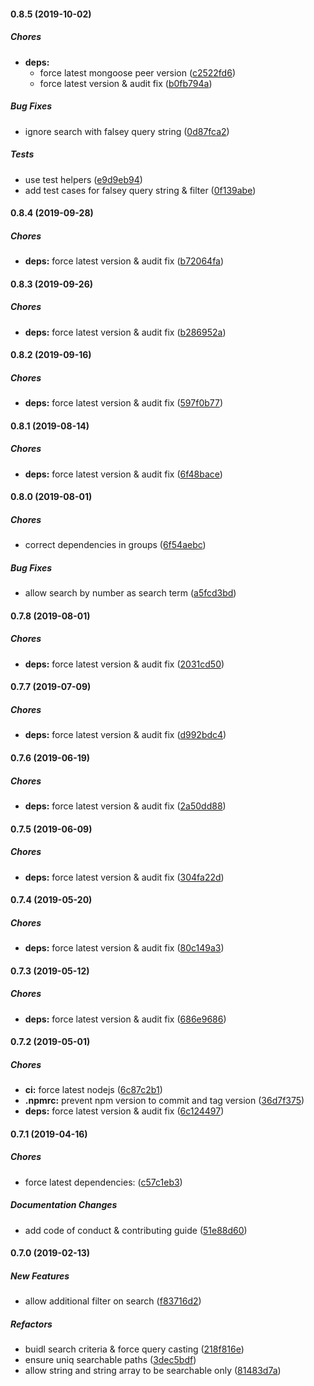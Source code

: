 #### 0.8.5 (2019-10-02)

##### Chores

* **deps:**
  *  force latest mongoose peer version ([c2522fd6](https://github.com/lykmapipo/mongoose-regex-search/commit/c2522fd61119c17ca6e4396b5ff092a7f9918147))
  *  force latest version & audit fix ([b0fb794a](https://github.com/lykmapipo/mongoose-regex-search/commit/b0fb794aefb45bfa9975919f119865faa5e0b885))

##### Bug Fixes

*  ignore search with falsey query string ([0d87fca2](https://github.com/lykmapipo/mongoose-regex-search/commit/0d87fca2228584f3b3890ad1bc4a59b456f8e5ba))

##### Tests

*  use test helpers ([e9d9eb94](https://github.com/lykmapipo/mongoose-regex-search/commit/e9d9eb944db1def5bf549cb8aca849eb574dc563))
*  add test cases for falsey query string & filter ([0f139abe](https://github.com/lykmapipo/mongoose-regex-search/commit/0f139abeac8d0145f0196c54b19139ce2337d908))

#### 0.8.4 (2019-09-28)

##### Chores

* **deps:**  force latest version & audit fix ([b72064fa](https://github.com/lykmapipo/mongoose-regex-search/commit/b72064fa3c3edc3d34936bbd4ca993073a474d75))

#### 0.8.3 (2019-09-26)

##### Chores

* **deps:**  force latest version & audit fix ([b286952a](https://github.com/lykmapipo/mongoose-regex-search/commit/b286952a029e17870f054073c8b2086bd1ce8bd9))

#### 0.8.2 (2019-09-16)

##### Chores

* **deps:**  force latest version & audit fix ([597f0b77](https://github.com/lykmapipo/mongoose-regex-search/commit/597f0b773b040fe594fd1a8bbb8e8fe3e4951249))

#### 0.8.1 (2019-08-14)

##### Chores

* **deps:**  force latest version & audit fix ([6f48bace](https://github.com/lykmapipo/mongoose-regex-search/commit/6f48bace8d65aa3d0cb0e21ce4ea3bc416f1b61b))

#### 0.8.0 (2019-08-01)

##### Chores

*  correct dependencies in groups ([6f54aebc](https://github.com/lykmapipo/mongoose-regex-search/commit/6f54aebcd0d00ab24bf0188aef28778acaf88989))

##### Bug Fixes

*  allow search by number as search term ([a5fcd3bd](https://github.com/lykmapipo/mongoose-regex-search/commit/a5fcd3bd81d9fac2dc988b221500ee00b9797a34))

#### 0.7.8 (2019-08-01)

##### Chores

* **deps:**  force latest version & audit fix ([2031cd50](https://github.com/lykmapipo/mongoose-regex-search/commit/2031cd50f6e6e2caccf2393acc95fc9e0bc36bf0))

#### 0.7.7 (2019-07-09)

##### Chores

* **deps:**  force latest version & audit fix ([d992bdc4](https://github.com/lykmapipo/mongoose-regex-search/commit/d992bdc41882fe33becbd9fd55260716588d2d6d))

#### 0.7.6 (2019-06-19)

##### Chores

* **deps:**  force latest version & audit fix ([2a50dd88](https://github.com/lykmapipo/mongoose-regex-search/commit/2a50dd889523b6ce980b5855fbe78ae154dfbe66))

#### 0.7.5 (2019-06-09)

##### Chores

* **deps:**  force latest version & audit fix ([304fa22d](https://github.com/lykmapipo/mongoose-regex-search/commit/304fa22d7b1414555c107b9afa1b4be65aea9a31))

#### 0.7.4 (2019-05-20)

##### Chores

* **deps:**  force latest version & audit fix ([80c149a3](https://github.com/lykmapipo/mongoose-regex-search/commit/80c149a392a940a575024fc8f9175f0ce6a56547))

#### 0.7.3 (2019-05-12)

##### Chores

* **deps:**  force latest version & audit fix ([686e9686](https://github.com/lykmapipo/mongoose-regex-search/commit/686e9686be6a28294dec507c653d04b9c7dc05c5))

#### 0.7.2 (2019-05-01)

##### Chores

* **ci:**  force latest nodejs ([6c87c2b1](https://github.com/lykmapipo/mongoose-regex-search/commit/6c87c2b1e578eb1e36d50aed24a71920455deaa5))
* **.npmrc:**  prevent npm version to commit and tag version ([36d7f375](https://github.com/lykmapipo/mongoose-regex-search/commit/36d7f375b2faecf041aef7e84b4dba5cc33519df))
* **deps:**  force latest version & audit fix ([6c124497](https://github.com/lykmapipo/mongoose-regex-search/commit/6c124497a2b2fd46233f440d4e235f5b3db94374))

#### 0.7.1 (2019-04-16)

##### Chores

*  force latest dependencies: ([c57c1eb3](https://github.com/lykmapipo/mongoose-regex-search/commit/c57c1eb35a2f20537ea70ce061fcaf03636700cb))

##### Documentation Changes

*  add code of conduct & contributing guide ([51e88d60](https://github.com/lykmapipo/mongoose-regex-search/commit/51e88d60627b64778f53afe540f8365628adf2c5))

#### 0.7.0 (2019-02-13)

##### New Features

*  allow additional filter on search ([f83716d2](https://github.com/lykmapipo/mongoose-regex-search/commit/f83716d28df290ef1a3d69d24da7df0cb610d0be))

##### Refactors

*  buidl search criteria & force query casting ([218f816e](https://github.com/lykmapipo/mongoose-regex-search/commit/218f816ef9a17812076cb111c9aeda4ed956bc5b))
*  ensure uniq searchable paths ([3dec5bdf](https://github.com/lykmapipo/mongoose-regex-search/commit/3dec5bdfbb69702690f08ae34d5c153e809a1ebe))
*  allow string and string array to be searchable only ([81483d7a](https://github.com/lykmapipo/mongoose-regex-search/commit/81483d7aa5aa8bb34e83035db97d4e7dae96fa62))

